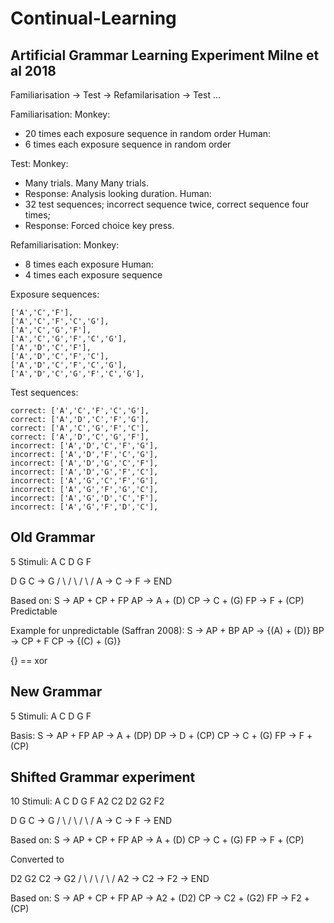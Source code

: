 # Continual-Learning

## Artificial Grammar Learning Experiment Milne et al 2018

Familiarisation -> Test -> Refamilarisation -> Test ...

Familiarisation:
Monkey:
- 20 times each exposure sequence in random order
Human:
- 6 times each exposure sequence in random order

Test:
Monkey:
- Many trials. Many Many trials.
- Response: Analysis looking duration.
Human:
- 32 test sequences; incorrect sequence twice, correct sequence four times;
- Response: Forced choice key press.

Refamiliarisation:
Monkey:
- 8 times each exposure
Human:
- 4 times each exposure sequence

Exposure sequences:
```
['A','C','F'],
['A','C','F','C','G'],
['A','C','G','F'],
['A','C','G','F','C','G'],
['A','D','C','F'],
['A','D','C','F','C'],
['A','D','C','F','C','G'],
['A','D','C','G','F','C','G'],
```
Test sequences:
```
correct: ['A','C','F','C','G'],
correct: ['A','D','C','F','G'],
correct: ['A','C','G','F','C'],
correct: ['A','D','C','G','F'],
incorrect: ['A','D','C','F','G'],
incorrect: ['A','D','F','C','G'],
incorrect: ['A','D','G','C','F'],
incorrect: ['A','D','G','F','C'],
incorrect: ['A','G','C','F','G'],
incorrect: ['A','G','F','G','C'],
incorrect: ['A','G','D','C','F'],
incorrect: ['A','G','F','D','C'],
```

## Old Grammar

5 Stimuli: A C D G F

   D    G    C -> G
 /  \ /  \ /  \  /
A -> C -> F -> END

Based on:
S -> AP + CP + FP
AP -> A + (D)
CP -> C + (G)
FP -> F + (CP)
Predictable


Example for unpredictable (Saffran 2008):
S -> AP + BP
AP -> {(A) + (D)}
BP -> CP + F
CP -> {(C) + (G)}

{} == xor


## New Grammar

5 Stimuli: A C D G F

Basis:
S -> AP + FP
AP -> A + (DP)
DP -> D + (CP)
CP -> C + (G)
FP -> F + (CP)

## Shifted Grammar experiment

10 Stimuli: A C D G F A2 C2 D2 G2 F2

   D    G    C -> G
 /  \ /  \ /  \  /
A -> C -> F -> END

Based on:
S -> AP + CP + FP
AP -> A + (D)
CP -> C + (G)
FP -> F + (CP)

Converted to

  D2    G2    C2 -> G2
 /  \  /  \  /  \  /
A2 -> C2 -> F2 -> END

Based on:
S -> AP + CP + FP
AP -> A2 + (D2)
CP -> C2 + (G2)
FP -> F2 + (CP)
